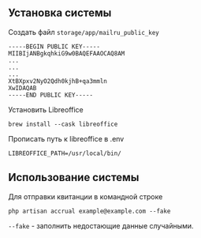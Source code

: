 

## Установка системы

Создать файл `storage/app/mailru_public_key`
```
-----BEGIN PUBLIC KEY-----
MIIBIjANBgkqhkiG9w0BAQEFAAOCAQ8AM
...
...
...
XtBXpxv2NyO2Qdh0kjhB+qa3mmln
XwIDAQAB
-----END PUBLIC KEY-----
```


Установить Libreoffice
```
brew install --cask libreoffice
```

Прописать путь к libreoffice в .env
```
LIBREOFFICE_PATH=/usr/local/bin/
```

## Использование системы

Для отправки квитанции в командной строке
```
php artisan accrual example@example.com --fake
```

`--fake` - заполнить недостающие данные случайными.